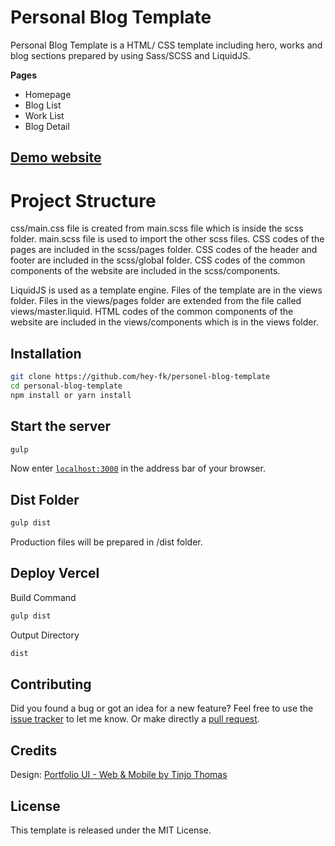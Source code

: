# Personal Blog Template

Personal Blog Template is a HTML/ CSS template including hero, works and blog sections prepared by using Sass/SCSS and LiquidJS.

**Pages**
- Homepage
- Blog List
- Work List
- Blog Detail

## [Demo website](https://personel-blog-template.vercel.app/)

# Project Structure

css/main.css file is created from main.scss file which is inside the scss folder. 
main.scss file is used to import the other scss files. CSS codes of the pages are included in the scss/pages folder. CSS codes of the header and footer are included in the scss/global folder. CSS codes of the common components of the website are included in the scss/components.

LiquidJS is used as a template engine.
Files of the template are in the views folder.
Files in the views/pages folder are extended from the file called views/master.liquid. HTML codes of the common components of the website are included in the views/components which is in the views folder.

## Installation

```bash
git clone https://github.com/hey-fk/personel-blog-template
cd personal-blog-template
npm install or yarn install
```

## Start the server

```bash
gulp
```

Now enter [`localhost:3000`](http://localhost:3000) in the address bar of your browser.

## Dist Folder

```bash
gulp dist
```

Production files will be prepared in /dist folder.

## Deploy Vercel

Build Command
```bash
gulp dist
```

Output Directory
```bash
dist
```

## Contributing

Did you found a bug or got an idea for a new feature? Feel free to use the [issue tracker](https://github.com/hey-fk/personel-blog-template/issues) to let me know. Or make directly a [pull request](https://github.com/hey-fk/personel-blog-template/pulls).

## Credits

Design: [Portfolio UI - Web & Mobile by Tinjo Thomas](https://www.figma.com/community/file/882879599442878081)

## License

This template is released under the MIT License.